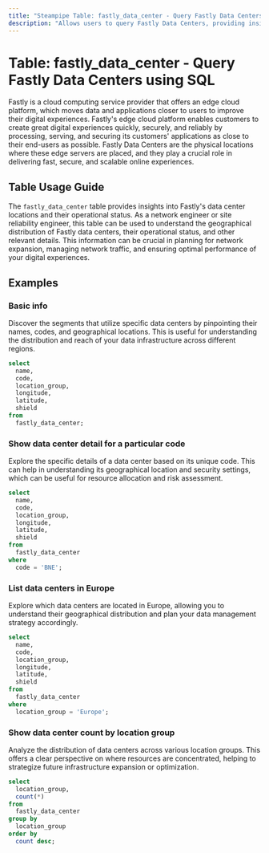 ```yaml
---
title: "Steampipe Table: fastly_data_center - Query Fastly Data Centers using SQL"
description: "Allows users to query Fastly Data Centers, providing insights into their geographical distribution and operational status."
---
```


# Table: fastly_data_center - Query Fastly Data Centers using SQL

Fastly is a cloud computing service provider that offers an edge cloud platform, which moves data and applications closer to users to improve their digital experiences. Fastly's edge cloud platform enables customers to create great digital experiences quickly, securely, and reliably by processing, serving, and securing its customers' applications as close to their end-users as possible. Fastly Data Centers are the physical locations where these edge servers are placed, and they play a crucial role in delivering fast, secure, and scalable online experiences.

## Table Usage Guide

The `fastly_data_center` table provides insights into Fastly's data center locations and their operational status. As a network engineer or site reliability engineer, this table can be used to understand the geographical distribution of Fastly data centers, their operational status, and other relevant details. This information can be crucial in planning for network expansion, managing network traffic, and ensuring optimal performance of your digital experiences.

## Examples

### Basic info
Discover the segments that utilize specific data centers by pinpointing their names, codes, and geographical locations. This is useful for understanding the distribution and reach of your data infrastructure across different regions.

```sql
select
  name,
  code,
  location_group,
  longitude,
  latitude,
  shield
from
  fastly_data_center;
```

### Show data center detail for a particular code
Explore the specific details of a data center based on its unique code. This can help in understanding its geographical location and security settings, which can be useful for resource allocation and risk assessment.

```sql
select
  name,
  code,
  location_group,
  longitude,
  latitude,
  shield
from
  fastly_data_center
where
  code = 'BNE';
```

### List data centers in Europe
Explore which data centers are located in Europe, allowing you to understand their geographical distribution and plan your data management strategy accordingly.

```sql
select
  name,
  code,
  location_group,
  longitude,
  latitude,
  shield
from
  fastly_data_center
where
  location_group = 'Europe';
```

### Show data center count by location group
Analyze the distribution of data centers across various location groups. This offers a clear perspective on where resources are concentrated, helping to strategize future infrastructure expansion or optimization.

```sql
select
  location_group,
  count(*)
from
  fastly_data_center
group by
  location_group
order by
  count desc;
```